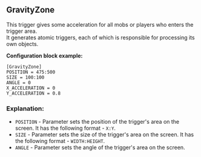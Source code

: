  ## GravityZone

 This trigger gives some acceleration for all mobs or players who enters the trigger area.  
 It generates atomic triggers, each of which is responsible for processing its own objects.

 **Configuration block example:**

    [GravityZone]
    POSITION = 475:500
    SIZE = 100:100
    ANGLE = 0
    X_ACCELERATION = 0
    Y_ACCELERATION = 0.8

 ### Explanation:

 * `POSITION` - Parameter sets the position of the trigger's area on the screen. It has the following format - `X:Y`.
 * `SIZE` - Parameter sets the size of the trigger's area on the screen. It has the following format - `WIDTH:HEIGHT`.
 * `ANGLE` - Parameter sets the angle of the trigger's area on the screen.